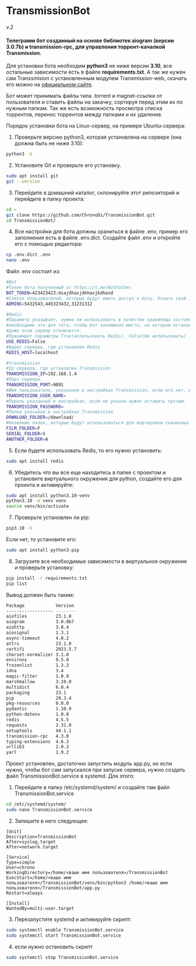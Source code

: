 # **TransmissionBot**
v.2

#### Телеграмм бот созданный на основе библиотек aiogram (версии 3.0.7b) и transmission-rpc, для управления торрент-качалкой Transmission.

Для установки бота необходим **python3** не ниже версии **3.10**, все остальные зависимости есть в файле **requirements.txt**. А так же нужен сам Transsmision с установленным модулем Transmission-web, скачать его можно на
[официальном сайте](https://transmissionbt.com/).

Бот может принимать файлы типа .torrent и magnet-ссылки от пользователя и ставить файлы на закачку, сортируя перед этим их по нужным папкам.
Так же есть возможность просмотра списка торрентов, перенос торрентов между папками и их удаление.

Порядок установки бота на Linux-сервер, на примере Ubuntu-сервера:

1. Проверьте версию python3, которая установлена на сервере (она должна быть не ниже 3.10):
```bash
python3 -V
```
2. Установите Git и проверьте его установку.
```bash
sudo apt install git
git --version
```
3. Перейдите в домашний каталог, склонируйте этот репозиторий и перейдите в папку проекта:
```bash
cd ~
git clone https://github.com/ChronoDi/TransmissionBot.git
cd TransmissionBot/
```
4. Все настройки для бота должны храниться в файле .env, пример его заполнения есть в файле .env.dict. Создайте файл .env и откройте его с помощью редактора:
```bash
cp .env.dict .env
nano .env
```
Файл .env состоит из:
```bash
#Bot
#Токен бота полученный от https://t.me/BotFather
BOT_TOKEN=423423423:dsajdhasjdkhasjkdhasd
#Список пользователей, которые будут иметь доступ к боту. Узнать свой id можно у https://t.me/getmyid_bot
ADMINS=5432543,445323432,31231312
```
```bash
#Redis
#Параметр указывает, нужно ли использовать в качестве хранилища состояния бота Redis,
#необходимо это для того, чтобы бот запоминал место, на котором остановил диалог с вами,
#даже если сервер отключится.
#Принимает параметры True(использовать Redis), False(Не использовать)
USE_REDIS=False
#Адрес сервера, где установлен Redis
REDIS_HOST=localhost
```
```bash
#transmission
#Ip сервера, где установлен Transmission
TRANSMISSION_IP=192.168.1.4
#Порт сервера.
TRANSMISSION_PORT=9091
#Имя пользователя, указанное в настройках Transmission, если его нет, можно оставить пустым
TRANSMISSION_USER_NAME=
#Пароль указанный в настройках, если не указан нужно оставить пустым.
TRANSMISSION_PASSWORD=
#Папка указаная в настройках Transmission
DOWNLOAD_FOLDER=/download/
#Название папок, которые будут использоваться для вортировки скаченных файлов.
FILM_FOLDER=F
SERIAL_FOLDER=S
ANOTHER_FOLDER=A
```

5. Если будете использовать Redis, то его нужно установить:
```bash
sudo apt install redis
```

6. Убедитесь что вы все еще находитесь в папке с проектом и установите виртуального окружения для python, создайте его для проекта и активируйте:
```bash
sudo apt install python3.10-venv
python3.10 -m venv venv
source venv/bin/activate
```

7. Проверьте установлен ли pip:
```bash
pip3.10 -V
```
Если нет, то установите его:
```bash
sudo apt install python3-pip
```

8. Загрузите все необходимые зависимости в виртуальное окружение и проверьте установку:
```bash
pip install -r requirements.txt
pip list
```
Вывод должен быть таким:

```bash
Package            Version
------------------ --------
aiofiles           23.1.0
aiogram            3.0.0b7
aiohttp            3.8.4
aiosignal          1.3.1
async-timeout      4.0.2
attrs              23.1.0
certifi            2023.5.7
charset-normalizer 3.1.0
environs           9.5.0
frozenlist         1.3.3
idna               3.4
magic-filter       1.0.9
marshmallow        3.19.0
multidict          6.0.4
packaging          23.1
pip                20.3.4
pkg-resources      0.0.0
pydantic           1.10.9
python-dotenv      1.0.0
redis              4.5.5
requests           2.31.0
setuptools         44.1.1
transmission-rpc   4.3.0
typing-extensions  4.6.3
urllib3            2.0.3
yarl               1.9.2
```

Проект установлен, достаточно запустить модуль app.py, но если нужно, чтобы бот сам запускался при запуске сервера, нужно создать файл TransmissionBot.service в systemd. Для этого:

1. Перейдите в папку /etc/systemd/system/ и создайте там файл TransmissionBot.service
```bash
cd /etc/systemd/system/
sudo nano TransmissionBot.service
```

2. Запишите в него следующее:
```
[Unit]
Description=TransmissionBot
After=syslog.target
After=network.target
```
```
[Service]
Type=simple
User=chrono
WorkingDirectory=/home/<ваше имя пользователя>/TransmissionBot
ExecStart=/home/<ваше имя пользователя>/TransmissionBot/venv/bin/python3 /home/<ваше имя пользователя>/TransmissionBot/app.py
Restart=always
```
```
[Install]
WantedBy=multi-user.target
```

3. Перезапустите systemd и активируйте скрипт:
```bash
sudo systemctl enable TransmissionBot.service
sudo systemctl start TransmissionBot.service
```

4. если нужно остановить скрипт
```bash
sudo systemctl stop TransmissionBot.service
```
